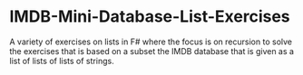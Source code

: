 # IMDB-Mini-Database-List-Exercises
A variety of exercises on lists in F# where the focus is on recursion to solve the exercises that is based on a subset the IMDB database that is given as a list of lists of lists of strings.
